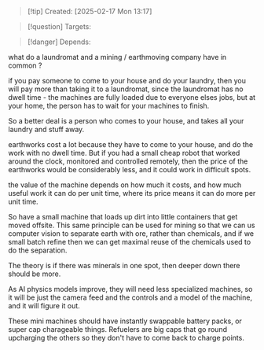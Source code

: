 
>[!tip] Created: [2025-02-17 Mon 13:17]

>[!question] Targets: 

>[!danger] Depends: 

what do a laundromat and a mining / earthmoving company have in common ?

if you pay someone to come to your house and do your laundry, then you will pay more than taking it to a laundromat, since the laundromat has no dwell time - the machines are fully loaded due to everyone elses jobs, but at your home, the person has to wait for your machines to finish.

So a better deal is a person who comes to your house, and takes all your laundry and stuff away.

earthworks cost a lot because they have to come to your house, and do the work with no dwell time.  But if you had a small cheap robot that worked around the clock, monitored and controlled remotely, then the price of the earthworks would be considerably less, and it could work in difficult spots.

the value of the machine depends on how much it costs, and how much useful work it can do per unit time, where its price means it can do more per unit time.

So have a small machine that loads up dirt into little containers that get moved offsite.
This same principle can be used for mining so that we can us computer vision to separate earth with ore, rather than chemicals, and if we small batch refine then we can get maximal reuse of the chemicals used to do the separation.

The theory is if there was minerals in one spot, then deeper down there should be more.

As AI physics models improve, they will need less specialized machines, so it will be just the camera feed and the controls and a model of the machine, and it will figure it out.

These mini machines should have instantly swappable battery packs, or super cap charageable things.  Refuelers are big caps that go round upcharging the others so they don't have to come back to charge points.